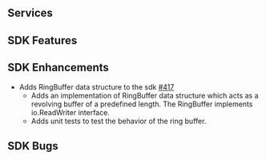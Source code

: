 Services
---

SDK Features
---

SDK Enhancements
---
* Adds RingBuffer data structure to the sdk [#417](https://github.com/aws/aws-sdk-go-v2/pull/417)
  * Adds an implementation of RingBuffer data structure which acts as a revolving buffer of a predefined length. The RingBuffer implements io.ReadWriter interface.
  * Adds unit tests to test the behavior of the ring buffer. 

SDK Bugs
---

